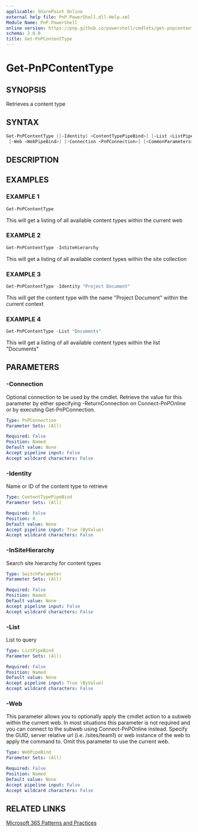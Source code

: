 ```yaml
---
applicable: SharePoint Online
external help file: PnP.PowerShell.dll-Help.xml
Module Name: PnP.PowerShell
online version: https://pnp.github.io/powershell/cmdlets/get-pnpcontenttype
schema: 2.0.0
title: Get-PnPContentType
---
```


# Get-PnPContentType

## SYNOPSIS
Retrieves a content type

## SYNTAX

```powershell
Get-PnPContentType [[-Identity] <ContentTypePipeBind>] [-List <ListPipeBind>] [-InSiteHierarchy]
 [-Web <WebPipeBind>] [-Connection <PnPConnection>] [<CommonParameters>]
```

## DESCRIPTION

## EXAMPLES

### EXAMPLE 1
```powershell
Get-PnPContentType
```

This will get a listing of all available content types within the current web

### EXAMPLE 2
```powershell
Get-PnPContentType -InSiteHierarchy
```

This will get a listing of all available content types within the site collection

### EXAMPLE 3
```powershell
Get-PnPContentType -Identity "Project Document"
```

This will get the content type with the name "Project Document" within the current context

### EXAMPLE 4
```powershell
Get-PnPContentType -List "Documents"
```

This will get a listing of all available content types within the list "Documents"

## PARAMETERS

### -Connection
Optional connection to be used by the cmdlet. Retrieve the value for this parameter by either specifying -ReturnConnection on Connect-PnPOnline or by executing Get-PnPConnection.

```yaml
Type: PnPConnection
Parameter Sets: (All)

Required: False
Position: Named
Default value: None
Accept pipeline input: False
Accept wildcard characters: False
```

### -Identity
Name or ID of the content type to retrieve

```yaml
Type: ContentTypePipeBind
Parameter Sets: (All)

Required: False
Position: 0
Default value: None
Accept pipeline input: True (ByValue)
Accept wildcard characters: False
```

### -InSiteHierarchy
Search site hierarchy for content types

```yaml
Type: SwitchParameter
Parameter Sets: (All)

Required: False
Position: Named
Default value: None
Accept pipeline input: False
Accept wildcard characters: False
```

### -List
List to query

```yaml
Type: ListPipeBind
Parameter Sets: (All)

Required: False
Position: Named
Default value: None
Accept pipeline input: True (ByValue)
Accept wildcard characters: False
```

### -Web
This parameter allows you to optionally apply the cmdlet action to a subweb within the current web. In most situations this parameter is not required and you can connect to the subweb using Connect-PnPOnline instead. Specify the GUID, server relative url (i.e. /sites/team1) or web instance of the web to apply the command to. Omit this parameter to use the current web.

```yaml
Type: WebPipeBind
Parameter Sets: (All)

Required: False
Position: Named
Default value: None
Accept pipeline input: False
Accept wildcard characters: False
```

## RELATED LINKS

[Microsoft 365 Patterns and Practices](https://aka.ms/m365pnp)